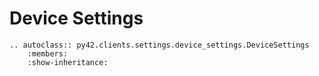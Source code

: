 # Device Settings

```{eval-rst}
.. autoclass:: py42.clients.settings.device_settings.DeviceSettings
    :members:
    :show-inheritance:
```
